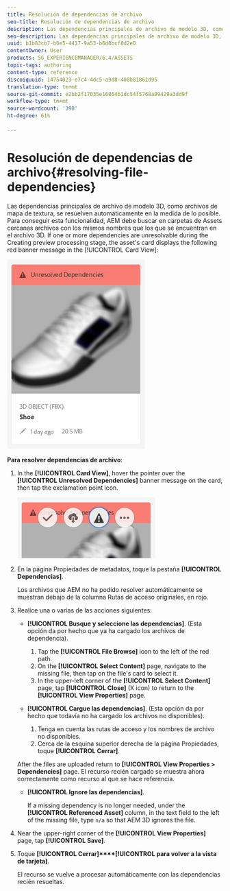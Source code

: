 ```yaml
---
title: Resolución de dependencias de archivo
seo-title: Resolución de dependencias de archivo
description: Las dependencias principales de archivo de modelo 3D, como archivos de mapa de textura, se resuelven automáticamente en la medida de lo posible. Para conseguir esta funcionalidad, AEM debe buscar en carpetas de Assets cercanas archivos con los mismos nombres que los que se encuentran en el archivo 3D.
seo-description: Las dependencias principales de archivo de modelo 3D, como archivos de mapa de textura, se resuelven automáticamente en la medida de lo posible. Para conseguir esta funcionalidad, AEM debe buscar en carpetas de Assets cercanas archivos con los mismos nombres que los que se encuentran en el archivo 3D.
uuid: b1b83cb7-b6e5-4417-9a53-b6d8bcf8d2e0
contentOwner: User
products: SG_EXPERIENCEMANAGER/6.4/ASSETS
topic-tags: authoring
content-type: reference
discoiquuid: 14754023-e7c4-4dc5-a9d8-408b81861d95
translation-type: tm+mt
source-git-commit: e2bb2f17035e16864b1dc54f5768a99429a3dd9f
workflow-type: tm+mt
source-wordcount: '398'
ht-degree: 61%

---
```



# Resolución de dependencias de archivo{#resolving-file-dependencies}

Las dependencias principales de archivo de modelo 3D, como archivos de mapa de textura, se resuelven automáticamente en la medida de lo posible. Para conseguir esta funcionalidad, AEM debe buscar en carpetas de Assets cercanas archivos con los mismos nombres que los que se encuentran en el archivo 3D. If one or more dependencies are unresolvable during the Creating preview processing stage, the asset&#39;s card displays the following red banner message in the [!UICONTROL Card View]:

![chlimage_1-189](assets/chlimage_1-189.png)

**Para resolver dependencias de archivo**:

1. In the **[!UICONTROL Card View]**, hover the pointer over the **[!UICONTROL Unresolved Dependencies]** banner message on the card, then tap the exclamation point icon.

   ![chlimage_1-190](assets/chlimage_1-190.png)

1. En la página Propiedades de metadatos, toque la pestaña **[!UICONTROL Dependencias]**.

   Los archivos que AEM no ha podido resolver automáticamente se muestran debajo de la columna Rutas de acceso originales, en rojo.

1. Realice una o varias de las acciones siguientes:

   * **[!UICONTROL Busque y seleccione las dependencias]**. (Esta opción da por hecho que ya ha cargado los archivos de dependencia).

      1. Tap the **[!UICONTROL File Browse]** icon to the left of the red path.
      1. On the **[!UICONTROL Select Content]** page, navigate to the missing file, then tap on the file&#39;s card to select it.
      1. In the upper-left corner of the **[!UICONTROL Select Content]** page, tap **[!UICONTROL Close]** (X icon) to return to the **[!UICONTROL View Properties]** page.
   * **[!UICONTROL Cargue las dependencias]**. (Esta opción da por hecho que todavía no ha cargado los archivos no disponibles).

      1. Tenga en cuenta las rutas de acceso y los nombres de archivo no disponibles.
      1. Cerca de la esquina superior derecha de la página Propiedades, toque **[!UICONTROL Cerrar]**.

   After the files are uploaded return to **[!UICONTROL View Properties > Dependencies]** page. El recurso recién cargado se muestra ahora correctamente como recurso al que se hace referencia.

   * **[!UICONTROL Ignore las dependencias]**.

      If a missing dependency is no longer needed, under the **[!UICONTROL Referenced Asset]** column, in the text field to the left of the missing file, type `n/a` so that AEM 3D ignores the file.



1. Near the upper-right corner of the **[!UICONTROL View Properties]** page, tap **[!UICONTROL Save]**.
1. Toque **[!UICONTROL Cerrar]****[!UICONTROL para volver a la vista de tarjeta]**.

   El recurso se vuelve a procesar automáticamente con las dependencias recién resueltas.

